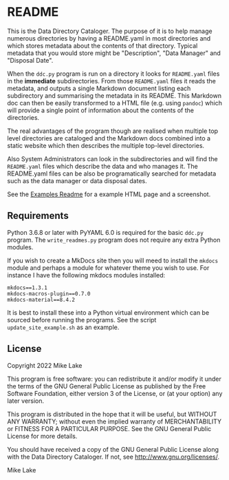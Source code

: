 # README

This is the Data Directory Cataloger. The purpose of it is to help manage
numerous directories by having a README.yaml in most directories and which
stores metadata about the contents of that directory. Typical metadata that
you would store might be "Description", "Data Manager" and "Disposal Date".

When the `ddc.py` program is run on a directory it looks for `README.yaml` files
in the **immediate** subdirectories. From those `README.yaml` files it reads the
metadata, and outputs a single Markdown document listing each subdirectory and
summarising the metadata in its README.
This Markdown doc can then be easily transformed to a HTML file (e.g. using `pandoc`)
which will provide a single point of information about the contents of the directories.

The real advantages of the program though are realised when multiple top level
directories are cataloged and the Markdown docs combined into a static website
which then describes the multiple top-level directories. 

Also System Administrators can look in the subdirectories and will find the `README.yaml` 
files which describe the data and who manages it. The README.yaml files can be also 
be programatically searched for metadata such as the data manager or data disposal
dates.

See the [Examples Readme](examples/README_examples.md) for a example HTML page and a screenshot.

## Requirements

Python 3.6.8 or later with PyYAML 6.0 is required for the basic `ddc.py` program.
The `write_readmes.py` program does not require any extra Python modules.

If you wish to create a MkDocs site then you will meed to install the `mkdocs` module
and perhaps a module for whatever theme you wish to use. For instance I have the 
following mkdocs modules installed:

    mkdocs==1.3.1
    mkdocs-macros-plugin==0.7.0
    mkdocs-material==8.4.2

It is best to install these into a Python virtual environment which can be sourced
before running the programs. See the script `update_site_example.sh` as an example.

## License

Copyright 2022 Mike Lake     

This program is free software: you can redistribute it and/or modify it
under the terms of the GNU General Public License as published by the Free Software 
Foundation, either version 3 of the License, or (at your option) any later version.

This program is distributed in the hope that it will be useful, but
WITHOUT ANY WARRANTY; without even the implied warranty of MERCHANTABILITY or
FITNESS FOR A PARTICULAR PURPOSE. See the GNU General Public License for more
details.

You should have received a copy of the GNU General Public License along with
the Data Directory Cataloger. If not, see http://www.gnu.org/licenses/.

Mike Lake

